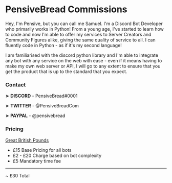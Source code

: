 # PensiveBread Commissions

Hey, I'm Pensive, but you can call me Samuel. I'm a Discord Bot Developer who primarily works in Python! From a young age, I've started to learn how to code and now I'm able to offer my services to Server Creators and Community Figures alike, giving the same quality of service to all. I can fluently code in Python - as if it's my second language!

I am familiarised with the discord python library and I'm able to integrate any bot with any service on the web with ease - even if it means having to make my own web server or API, I will go to any extent to ensure that you get the product that is up to the standard that you expect.

### Contact

➤ **DISCORD** - PensiveBread#0001

➤ **TWITTER** - @PensiveBreadCom

➤ **PAYPAL** - @pensivebread

### Pricing
[Great British Pounds](https://www.currency.me.uk/rates/gbp-british-pound)

+ £15 Base Pricing for all bots
+ £2 - £20 Charge based on bot complexity
+ £5 Mandatory time fee
_________________

~ £30 Total
